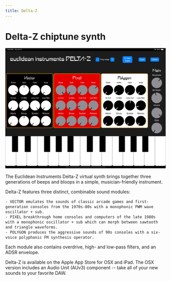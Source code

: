 ```yaml
---
title: Delta-Z
---
```


# Delta-Z chiptune synth

![Delta-Z interface](deltaz.png)

The Euclidean Instruments Delta-Z virtual synth brings together three generations of beeps and bloops in a simple, musician-friendly instrument.

Delta-Z features three distinct, combinable sound modules:
    
    - VECTOR emulates the sounds of classic arcade games and first-generation consoles from the 1970s-80s with a monophonic PWM wave oscillator + sub.
    - PIXEL breakthrough home consoles and computers of the late 1980s with a monophonic oscillator + sub which can morph between sawtooth and triangle waveforms.
    - POLYGON produces the aggressive sounds of 90s consoles with a six-voice polyphonic FM synthesis operator.

Each module also contains overdrive, high- and low-pass filters, and an ADSR envelope.

Delta-Z is available on the Apple App Store for OSX and iPad. The OSX version includes an Audio Unit (AUv3) component -- take all of your new sounds to your favorite DAW.

